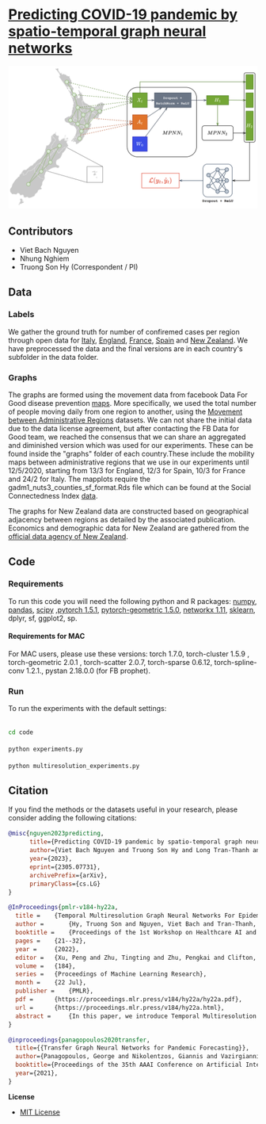 # [Predicting COVID-19 pandemic by spatio-temporal graph neural networks](https://arxiv.org/abs/2305.07731)

![New-Zealand](New-Zealand.png)

## Contributors
* Viet Bach Nguyen
* Nhung Nghiem
* Truong Son Hy (Correspondent / PI)


## Data


### Labels

We gather the ground truth for number of confiremed cases per region through open data for [Italy](https://github.com/pcm-dpc/COVID-19/blob/master/dati-province/dpc-covid19-ita-province.csv),
[England](https://coronavirus.data.gov.uk), [France](https://www.data.gouv.fr/en/datasets/donnees-relatives-aux-tests-de-depistage-de-covid-19-realises-en-laboratoire-de-ville/), [Spain](https://code.montera34.com:4443/numeroteca/covid19/-/blob/master/data/output/spain/covid19-provincias-spain_consolidated.csv}}) and [New Zealand](https://github.com/minhealthnz/nz-covid-data).
We have preprocessed the data and the final versions are in each country's subfolder in the data folder.


### Graphs

The graphs are formed using the movement data from facebook Data For Good disease prevention [maps](https://dataforgood.fb.com/docs/covid19/). More specifically, we used the total number of people moving daily from one region to another, using the [Movement between Administrative Regions](https://dataforgood.fb.com/tools/movement-range-maps/) datasets. We can not share the initial data due to the data license agreement, but after contacting the FB Data for Good team, we reached the consensus that we can share an aggregated and diminished version which was used for our experiments. 
These can be found inside the "graphs" folder of each country.These include the mobility maps between administrative regions that we use in our experiments until 12/5/2020, starting from 13/3 for England, 12/3 for Spain, 10/3 for France and 24/2 for Italy.
The mapplots require the gadm1_nuts3_counties_sf_format.Rds file which can be found at the Social Connectedness Index [data](https://dataforgood.fb.com/tools/social-connectedness-index/).

The graphs for New Zealand data are constructed based on geographical adjacency between regions as detailed by the associated publication. Economics and demographic data for New Zealand are gathered from the [official data agency of New Zealand](https://www.stats.govt.nz/).


## Code

### Requirements
To run this code you will need the following python and R packages:
[numpy](https://www.numpy.org/), [pandas](https://pandas.pydata.org/), [scipy](https://www.scipy.org/) ,[pytorch 1.5.1](https://pytorch.org/), [pytorch-geometric 1.5.0](https://github.com/rusty1s/pytorch_geometric), [networkx 1.11](https://networkx.github.io/), [sklearn](https://scikit-learn.org/stable/), dplyr, sf, ggplot2, sp.

#### Requirements for MAC
For MAC users, please use these versions: torch 1.7.0, torch-cluster 1.5.9 , torch-geometric 2.0.1 , torch-scatter 2.0.7, torch-sparse 0.6.12, torch-spline-conv 1.2.1., pystan 2.18.0.0 (for FB prophet).


### Run
To run the experiments with the default settings:

```bash

cd code

python experiments.py
 
python multiresolution_experiments.py 
```

## Citation

If you find the methods or the datasets useful in your research, please consider adding the following citations:

```bibtex
@misc{nguyen2023predicting,
      title={Predicting COVID-19 pandemic by spatio-temporal graph neural networks: A New Zealand's study}, 
      author={Viet Bach Nguyen and Truong Son Hy and Long Tran-Thanh and Nhung Nghiem},
      year={2023},
      eprint={2305.07731},
      archivePrefix={arXiv},
      primaryClass={cs.LG}
}
```

```bibtex
@InProceedings{pmlr-v184-hy22a,
  title = 	 {Temporal Multiresolution Graph Neural Networks For Epidemic Prediction},
  author =       {Hy, Truong Son and Nguyen, Viet Bach and Tran-Thanh, Long and Kondor, Risi},
  booktitle = 	 {Proceedings of the 1st Workshop on Healthcare AI and COVID-19, ICML 2022},
  pages = 	 {21--32},
  year = 	 {2022},
  editor = 	 {Xu, Peng and Zhu, Tingting and Zhu, Pengkai and Clifton, David A. and Belgrave, Danielle and Zhang, Yuanting},
  volume = 	 {184},
  series = 	 {Proceedings of Machine Learning Research},
  month = 	 {22 Jul},
  publisher =    {PMLR},
  pdf = 	 {https://proceedings.mlr.press/v184/hy22a/hy22a.pdf},
  url = 	 {https://proceedings.mlr.press/v184/hy22a.html},
  abstract = 	 {In this paper, we introduce Temporal Multiresolution Graph Neural Networks (TMGNN), the first architecture that both learns to construct the multiscale and multiresolution graph structures and incorporates the time-series signals to capture the temporal changes of the dynamic graphs. We have applied our proposed model to the task of predicting future spreading of epidemic and pandemic based on the historical time-series data collected from the actual COVID-19 pandemic and chickenpox epidemic in several European countries, and have obtained competitive results in comparison to other previous state-of-the-art temporal architectures and graph learning algorithms. We have shown that capturing the multiscale and multiresolution structures of graphs is important to extract either local or global information that play a critical role in understanding the dynamic of a global pandemic such as COVID-19 which started from a local city and spread to the whole world. Our work brings a promising research direction in forecasting and mitigating future epidemics and pandemics. Our source code is available at https://github.com/bachnguyenTE/temporal-mgn.}
}
```

```bibtex
@inproceedings{panagopoulos2020transfer,
  title={{Transfer Graph Neural Networks for Pandemic Forecasting}},
  author={Panagopoulos, George and Nikolentzos, Giannis and Vazirgiannis, Michalis},
  booktitle={Proceedings of the 35th AAAI Conference on Artificial Intelligence},
  year={2021},
}
```

**License**

- [MIT License](https://github.com/HySonLab/pandemic_tgnn/blob/main/LICENSE)
